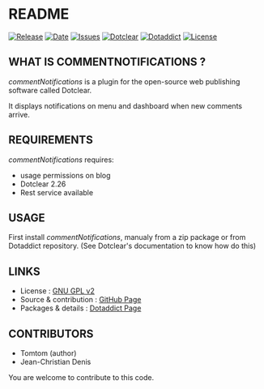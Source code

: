# README

[![Release](https://img.shields.io/github/v/release/JcDenis/commentNotifications)](https://github.com/JcDenis/commentNotifications/releases)
[![Date](https://img.shields.io/github/release-date/JcDenis/commentNotifications)](https://github.com/JcDenis/commentNotifications/releases)
[![Issues](https://img.shields.io/github/issues/JcDenis/commentNotifications)](https://github.com/JcDenis/commentNotifications/issues)
[![Dotclear](https://img.shields.io/badge/dotclear-v2.26-blue.svg)](https://fr.dotclear.org/download)
[![Dotaddict](https://img.shields.io/badge/dotaddict-official-green.svg)](https://plugins.dotaddict.org/dc2/details/commentNotifications)
[![License](https://img.shields.io/github/license/JcDenis/commentNotifications)](https://github.com/JcDenis/commentNotifications/blob/master/LICENSE)

## WHAT IS COMMENTNOTIFICATIONS ?

_commentNotifications_ is a plugin for the open-source 
web publishing software called Dotclear.

It displays notifications on menu and dashboard when new comments arrive.

## REQUIREMENTS

 _commentNotifications_ requires: 

  * usage permissions on blog
  * Dotclear 2.26
  * Rest service available

## USAGE

First install _commentNotifications_, manualy from a zip package or from 
Dotaddict repository. (See Dotclear's documentation to know how do this)


## LINKS

 * License : [GNU GPL v2](https://www.gnu.org/licenses/old-licenses/lgpl-2.0.html)
 * Source & contribution : [GitHub Page](https://github.com/JcDenis/commentNotifications)
 * Packages & details : [Dotaddict Page](https://plugins.dotaddict.org/dc2/details/commentNotifications)

## CONTRIBUTORS

 * Tomtom (author)
 * Jean-Christian Denis

 You are welcome to contribute to this code.